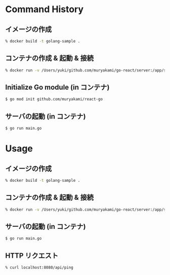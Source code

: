 # Command History

## イメージの作成
``` sh
% docker build -t golang-sample .
```

## コンテナの作成 & 起動 & 接続
``` sh
% docker run -v /Users/yuki/github.com/muryakami/go-react/server:/app/server -p 8080:9000 -it golang-sample bash
```

## Initialize Go module (in コンテナ)
``` sh
$ go mod init github.com/muryakami/react-go
```

## サーバの起動 (in コンテナ)
``` sh
$ go run main.go
```

# Usage

## イメージの作成
``` sh
% docker build -t golang-sample .
```

## コンテナの作成 & 起動 & 接続
``` sh
% docker run -v /Users/yuki/github.com/muryakami/go-react/server:/app/server -p 8080:9000 -it golang-sample bash
```

## サーバの起動 (in コンテナ)
``` sh
$ go run main.go
```

## HTTP リクエスト
```
% curl localhost:8080/api/ping
```
